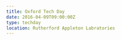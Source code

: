 ```yaml
---
title: Oxford Tech Day
date: 2016-04-09T09:00:00Z
type: techday
location: Rutherford Appleton Labratories
---
```

